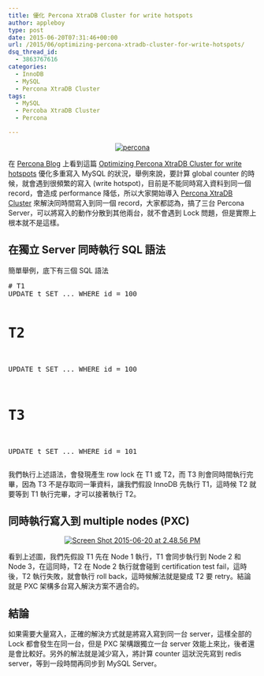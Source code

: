 ```yaml
---
title: 優化 Percona XtraDB Cluster for write hotspots
author: appleboy
type: post
date: 2015-06-20T07:31:46+00:00
url: /2015/06/optimizing-percona-xtradb-cluster-for-write-hotspots/
dsq_thread_id:
  - 3863767616
categories:
  - InnoDB
  - MySQL
  - Percona XtraDB Cluster
tags:
  - MySQL
  - Percoba XtraDB Cluster
  - Percona

---
```

<div style="margin:0 auto; text-align:center">
  <a href="https://www.flickr.com/photos/appleboy/12023069753/" title="percona by appleboy46, on Flickr"><img src="https://i1.wp.com/farm4.staticflickr.com/3820/12023069753_de60d0c86d_m.jpg?resize=240%2C234&#038;ssl=1" alt="percona" data-recalc-dims="1" /></a>
</div>

在 [Percona Blog][1] 上看到這篇 [Optimizing Percona XtraDB Cluster for write hotspots][2] 優化多重寫入 MySQL 的狀況，舉例來說，要計算 global counter 的時候，就會遇到很頻繁的寫入 (write hotspot)，目前是不能同時寫入資料到同一個 record，會造成 performance 降低，所以大家開始導入 [Percona XtraDB Cluster][3] 來解決同時間寫入到同一個 record，大家都認為，搞了三台 Percona Server，可以將寫入的動作分散到其他兩台，就不會遇到 Lock 問題，但是實際上根本就不是這樣。

<!--more-->

## 在獨立 Server 同時執行 SQL 語法

簡單舉例，底下有三個 SQL 語法

<div>
  <pre class="brush: bash; title: ; notranslate" title=""># T1
UPDATE t SET ... WHERE id = 100
 
# T2
UPDATE t SET ... WHERE id = 100
 
# T3
UPDATE t SET ... WHERE id = 101</pre>
</div>

我們執行上述語法，會發現產生 row lock 在 T1 或 T2，而 T3 則會同時間執行完畢，因為 T3 不是存取同一筆資料，讓我們假設 InnoDB 先執行 T1，這時候 T2 就要等到 T1 執行完畢，才可以接著執行 T2。

## 同時執行寫入到 multiple nodes (PXC)

<div style="margin:0 auto; text-align:center">
  <a href="https://www.flickr.com/photos/appleboy/18789799978" title="Screen Shot 2015-06-20 at 2.48.56 PM by Bo-Yi Wu, on Flickr"><img src="https://i1.wp.com/c1.staticflickr.com/1/255/18789799978_343b15b9b7_z.jpg?resize=640%2C323&#038;ssl=1" alt="Screen Shot 2015-06-20 at 2.48.56 PM" data-recalc-dims="1" /></a>
</div>

看到上述圖，我們先假設 T1 先在 Node 1 執行，T1 會同步執行到 Node 2 和 Node 3，在這同時，T2 在 Node 2 執行就會碰到 certification test fail，這時後，T2 執行失敗，就會執行 roll back，這時候解法就是變成 T2 要 retry。結論就是 PXC 架構多台寫入解決方案不適合的。

## 結論

如果需要大量寫入，正確的解決方式就是將寫入寫到同一台 server，這樣全部的 Lock 都會發生在同一台，但是 PXC 架構跟獨立一台 server 效能上來比，後者還是會比較好。另外的解法就是減少寫入，將計算 counter 這狀況先寫到 redis server，等到一段時間再同步到 MySQL Server。

 [1]: https://www.percona.com/blog
 [2]: https://www.percona.com/blog/2015/06/03/optimizing-percona-xtradb-cluster-write-hotspots/
 [3]: https://www.percona.com/software/percona-xtradb-cluster